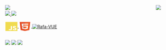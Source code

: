 <div>
  <img height="350em" align="right" src="https://spotify-recently-played-readme.vercel.app/api?user=lucasantonete1&unique={true|1|on|yes"/>
  <div>
    <div>
      <img height="150em" align="" src="https://spotify-github-profile.vercel.app/api/view?uid=lucasantonete1&cover_image=false&theme=default&show_offline=false&background_color=000000&bar_color=c014d7"/>
      <div>
      
<div align="left">
  <a href="https://github.com/LucasGabrielAntonete">
  <img height="139em" src="https://github-readme-stats.vercel.app/api?username=LucasGabrielAntonete&show_icons=true&theme=dracula&include_all_commits=true&count_private=true"/>
  <img height="109em" src="https://github-readme-stats.vercel.app/api/top-langs/?username=LucasGabrielAntonete&layout=compact&langs_count=7"/>
</div>
<div style="display: inline_block"><br>
  <img align="center" alt="Rafa-Js" height="30" width="40" src="https://raw.githubusercontent.com/devicons/devicon/master/icons/javascript/javascript-plain.svg">
  <img align="center" alt="Rafa-HTML" height="30" width="40" src="https://raw.githubusercontent.com/devicons/devicon/master/icons/html5/html5-original.svg">
  <img align="center" alt="Rafa-VUE" height="30" width="60" src="https://img.shields.io/badge/Vue.js-35495E?style=for-the-badge&logo=vue.js&logoColor=4FC08D">
  </div>
  
  ##
 
<div> 
  <a href="https://www.instagram.com/lucas_antonete" target="_blank"><img src="https://img.shields.io/badge/-Instagram-%23E4405F?style=for-the-badge&logo=instagram&logoColor=white" target="_blank"></a>
  <a href = "mailto:lucasantonete@gmail.com"><img src="https://img.shields.io/badge/-Gmail-%23333?style=for-the-badge&logo=gmail&logoColor=white" target="_blank"></a>
  <a href = "https://twitter.com/Lucas_Muller12"><img src="https://img.shields.io/badge/Twitter-1DA1F2?style=for-the-badge&logo=twitter&logoColor=white" target="_blank"></a>
 
</div>
